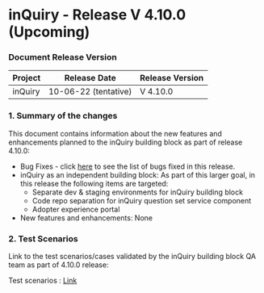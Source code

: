 # inQuiry - Release V 4.10.0 (Upcoming)

### Document Release Version

| Project | Release Date         | Release Version |
| ------- | -------------------- | --------------- |
| inQuiry | 10-06-22 (tentative) | V 4.10.0        |

### **1. Summary of the changes**&#x20;

This document contains information about the new features and enhancements planned to the inQuiry building block as part of release 4.10.0:

* Bug Fixes - click [here](https://project-sunbird.atlassian.net/browse/SB-30018?filter=12537) to see the list of bugs fixed in this release.
* inQuiry as an independent building block: As part of this larger goal, in this release the following items are targeted:
  * Separate dev & staging environments for inQuiry building block
  * Code repo separation for inQuiry question set service component
  * Adopter experience portal&#x20;
* New features and enhancements: None

### 2. Test Scenarios

Link to the test scenarios/cases validated by the inQuiry building block QA team as part of 4.10.0 release:&#x20;

Test scenarios : [Link](https://project-sunbird.atlassian.net/wiki/spaces/SunbirdinQuiry/pages/3152674824/4.10+Test+Scenarios)
